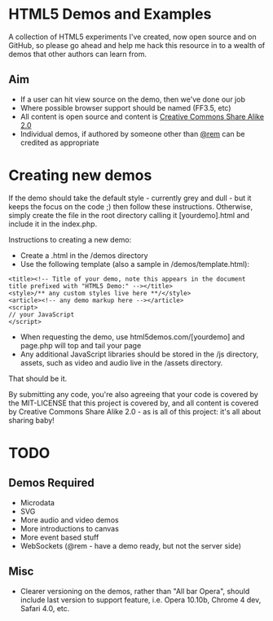 # HTML5 Demos and Examples

A collection of HTML5 experiments I've created, now open source and on GitHub, so please go ahead and help me hack this resource in to a wealth of demos that other authors can learn from.

## Aim

* If a user can hit view source on the demo, then we've done our job
* Where possible browser support should be named (FF3.5, etc)
* All content is open source and content is [Creative Commons Share Alike 2.0](http://creativecommons.org/licenses/by-sa/2.0/uk/)
* Individual demos, if authored by someone other than [@rem](http://twitter.com) can be credited as appropriate

# Creating new demos

If the demo should take the default style - currently grey and dull - but it keeps the focus on the code ;) then follow these instructions. Otherwise, simply create the file in the root directory calling it [yourdemo].html and include it in the index.php.

Instructions to creating a new demo:

* Create a .html in the /demos directory
* Use the following template (also a sample in /demos/template.html):

<pre><code>&lt;title&gt;&lt;!-- Title of your demo, note this appears in the document title prefixed with &quot;HTML5 Demo:&quot; --&gt;&lt;/title&gt;
&lt;style&gt;/** any custom styles live here **/&lt;/style&gt;
&lt;article&gt;&lt;!-- any demo markup here --&gt;&lt;/article&gt;
&lt;script&gt;
// your JavaScript
&lt;/script&gt;</code></pre>

* When requesting the demo, use html5demos.com/[yourdemo] and page.php will top and tail your page
* Any additional JavaScript libraries should be stored in the /js directory, assets, such as video and audio live in the /assets directory.

That should be it. 

By submitting any code, you're also agreeing that your code is covered by the MIT-LICENSE that this project is covered by, and all content is covered by Creative Commons Share Alike 2.0 - as is all of this project: it's all about sharing baby!

# TODO

## Demos Required

* Microdata
* SVG
* More audio and video demos
* More introductions to canvas
* More event based stuff
* WebSockets (@rem - have a demo ready, but not the server side)

## Misc

* Clearer versioning on the demos, rather than "All bar Opera", should include last version to support feature, i.e. Opera 10.10b, Chrome 4 dev, Safari 4.0, etc.
